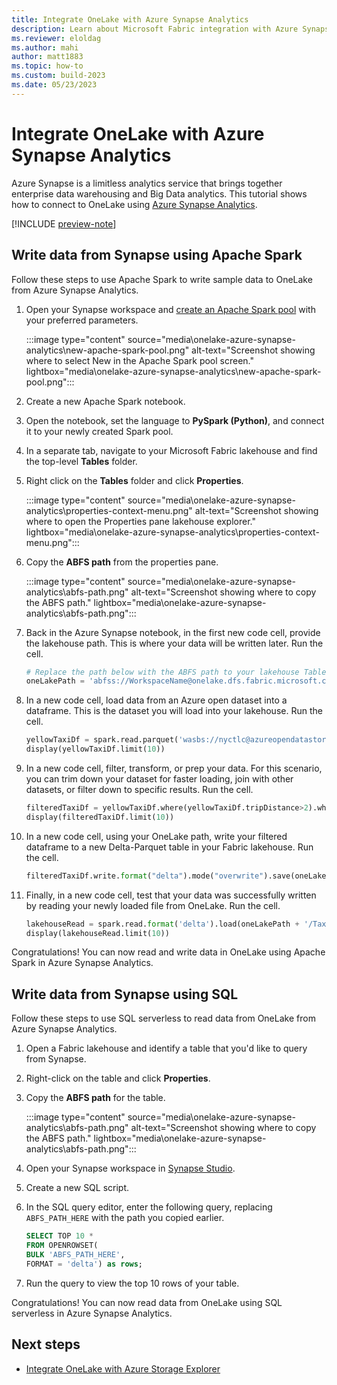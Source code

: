 ```yaml
---
title: Integrate OneLake with Azure Synapse Analytics
description: Learn about Microsoft Fabric integration with Azure Synapse Analytics. Specifically how to read and write data into Fabric using Azure Synapse Spark pool.
ms.reviewer: eloldag
ms.author: mahi
author: matt1883
ms.topic: how-to
ms.custom: build-2023
ms.date: 05/23/2023
---
```


# Integrate OneLake with Azure Synapse Analytics

Azure Synapse is a limitless analytics service that brings together enterprise data warehousing and Big Data analytics. This tutorial shows how to connect to OneLake using [Azure Synapse Analytics](/azure/synapse-analytics/).

[!INCLUDE [preview-note](../includes/preview-note.md)]

## Write data from Synapse using Apache Spark

Follow these steps to use Apache Spark to write sample data to OneLake from Azure Synapse Analytics. 

1. Open your Synapse workspace and [create an Apache Spark pool](/azure/synapse-analytics/quickstart-create-apache-spark-pool-studio) with your preferred parameters.

   :::image type="content" source="media\onelake-azure-synapse-analytics\new-apache-spark-pool.png" alt-text="Screenshot showing where to select New in the Apache Spark pool screen." lightbox="media\onelake-azure-synapse-analytics\new-apache-spark-pool.png":::

1. Create a new Apache Spark notebook.

1. Open the notebook, set the language to **PySpark (Python)**, and connect it to your newly created Spark pool.

1. In a separate tab, navigate to your Microsoft Fabric lakehouse and find the top-level **Tables** folder.

1. Right click on the **Tables** folder and click **Properties**.

   :::image type="content" source="media\onelake-azure-synapse-analytics\properties-context-menu.png" alt-text="Screenshot showing where to open the Properties pane lakehouse explorer." lightbox="media\onelake-azure-synapse-analytics\properties-context-menu.png":::

1. Copy the **ABFS path** from the properties pane.

   :::image type="content" source="media\onelake-azure-synapse-analytics\abfs-path.png" alt-text="Screenshot showing where to copy the ABFS path." lightbox="media\onelake-azure-synapse-analytics\abfs-path.png":::

1. Back in the Azure Synapse notebook, in the first new code cell, provide the lakehouse path. This is where your data will be written later. Run the cell.

   ```python
   # Replace the path below with the ABFS path to your lakehouse Tables folder. 
   oneLakePath = 'abfss://WorkspaceName@onelake.dfs.fabric.microsoft.com/LakehouseName.lakehouse/Tables'
   ```

1. In a new code cell, load data from an Azure open dataset into a dataframe. This is the dataset you will load into your lakehouse. Run the cell.

   ```python
   yellowTaxiDf = spark.read.parquet('wasbs://nyctlc@azureopendatastorage.blob.core.windows.net/yellow/puYear=2018/puMonth=2/*.parquet')
   display(yellowTaxiDf.limit(10))
   ```

1. In a new code cell, filter, transform, or prep your data. For this scenario, you can trim down your dataset for faster loading, join with other datasets, or filter down to specific results. Run the cell.

   ```python
   filteredTaxiDf = yellowTaxiDf.where(yellowTaxiDf.tripDistance>2).where(yellowTaxiDf.passengerCount==1)
   display(filteredTaxiDf.limit(10))
   ```

1. In a new code cell, using your OneLake path, write your filtered dataframe to a new Delta-Parquet table in your Fabric lakehouse. Run the cell.

   ```python
   filteredTaxiDf.write.format("delta").mode("overwrite").save(oneLakePath + '/Taxi/')
   ```

1. Finally, in a new code cell, test that your data was successfully written by reading your newly loaded file from OneLake. Run the cell.

   ```python
   lakehouseRead = spark.read.format('delta').load(oneLakePath + '/Taxi/')
   display(lakehouseRead.limit(10))
   ```

Congratulations! You can now read and write data in OneLake using Apache Spark in Azure Synapse Analytics.

## Write data from Synapse using SQL

Follow these steps to use SQL serverless to read data from OneLake from Azure Synapse Analytics.

1. Open a Fabric lakehouse and identify a table that you'd like to query from Synapse.

1. Right-click on the table and click **Properties**.

1. Copy the **ABFS path** for the table.

   :::image type="content" source="media\onelake-azure-synapse-analytics\abfs-path.png" alt-text="Screenshot showing where to copy the ABFS path." lightbox="media\onelake-azure-synapse-analytics\abfs-path.png":::

1. Open your Synapse workspace in [Synapse Studio](https://web.azuresynapse.net/workspaces).

1. Create a new SQL script.

1. In the SQL query editor, enter the following query, replacing `ABFS_PATH_HERE` with the path you copied earlier.

   ```sql
   SELECT TOP 10 *
   FROM OPENROWSET(
   BULK 'ABFS_PATH_HERE',
   FORMAT = 'delta') as rows;
   ```

1. Run the query to view the top 10 rows of your table.

Congratulations! You can now read data from OneLake using SQL serverless in Azure Synapse Analytics.

## Next steps

- [Integrate OneLake with Azure Storage Explorer](onelake-azure-storage-explorer.md)
